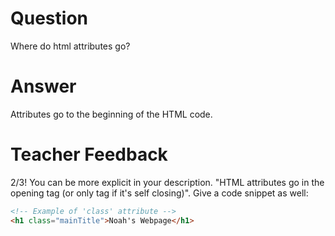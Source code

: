 # Question
Where do html attributes go?

# Answer

Attributes go to the beginning of the HTML code.

# Teacher Feedback
2/3! You can be more explicit in your description. "HTML attributes go in the opening tag (or only tag if it's self closing)". Give a code snippet as well:

```html
<!-- Example of 'class' attribute -->
<h1 class="mainTitle">Noah's Webpage</h1>
```